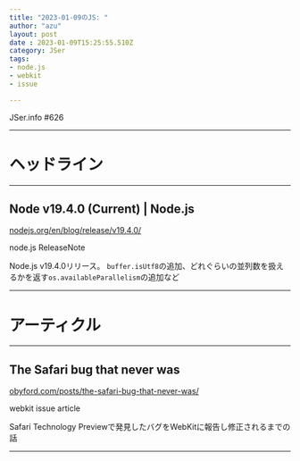 ```yaml
---
title: "2023-01-09のJS: "
author: "azu"
layout: post
date : 2023-01-09T15:25:55.510Z
category: JSer
tags:
- node.js
- webkit
- issue

---
```


JSer.info #626

----

<h1 class="site-genre">ヘッドライン</h1>

----

## Node v19.4.0 (Current) | Node.js
[nodejs.org/en/blog/release/v19.4.0/](https://nodejs.org/en/blog/release/v19.4.0/ "Node v19.4.0 (Current) | Node.js")
<p class="jser-tags jser-tag-icon"><span class="jser-tag">node.js</span> <span class="jser-tag">ReleaseNote</span></p>

Node.js v19.4.0リリース。
`buffer.isUtf8`の追加、どれぐらいの並列数を扱えるかを返す`os.availableParallelism`の追加など


----
<h1 class="site-genre">アーティクル</h1>

----

## The Safari bug that never was
[obyford.com/posts/the-safari-bug-that-never-was/](https://obyford.com/posts/the-safari-bug-that-never-was/ "The Safari bug that never was")
<p class="jser-tags jser-tag-icon"><span class="jser-tag">webkit</span> <span class="jser-tag">issue</span> <span class="jser-tag">article</span></p>

Safari Technology Previewで発見したバグをWebKitに報告し修正されるまでの話


----
